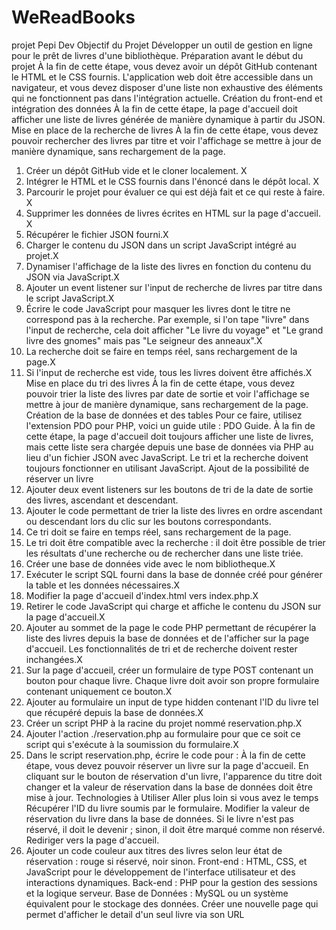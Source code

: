 # WeReadBooks

projet Pepi Dev
Objectif du Projet
Développer un outil de gestion en ligne pour le prêt de livres d'une bibliothèque.
Préparation avant le début du projet
À la fin de cette étape, vous devez avoir un dépôt GitHub contenant le HTML et le CSS
fournis. L'application web doit être accessible dans un navigateur, et vous devez disposer
d'une liste non exhaustive des éléments qui ne fonctionnent pas dans l'intégration actuelle.
Création du front-end et intégration des données
À la fin de cette étape, la page d'accueil doit afficher une liste de livres générée de manière
dynamique à partir du JSON.
Mise en place de la recherche de livres
À la fin de cette étape, vous devez pouvoir rechercher des livres par titre et voir l'affichage
se mettre à jour de manière dynamique, sans rechargement de la page.

1. Créer un dépôt GitHub vide et le cloner localement. X
2. Intégrer le HTML et le CSS fournis dans l'énoncé dans le dépôt local. X
3. Parcourir le projet pour évaluer ce qui est déjà fait et ce qui reste à faire. X
4. Supprimer les données de livres écrites en HTML sur la page d'accueil. X
5. Récupérer le fichier JSON fourni.X
6. Charger le contenu du JSON dans un script JavaScript intégré au projet.X
7. Dynamiser l'affichage de la liste des livres en fonction du contenu du JSON via
   JavaScript.X
8. Ajouter un event listener sur l'input de recherche de livres par titre dans le script
   JavaScript.X
9. Écrire le code JavaScript pour masquer les livres dont le titre ne correspond pas à la
   recherche. Par exemple, si l'on tape "livre" dans l'input de recherche, cela doit afficher
   "Le livre du voyage" et "Le grand livre des gnomes" mais pas "Le seigneur des
   anneaux".X
10. La recherche doit se faire en temps réel, sans rechargement de la page.X
11. Si l'input de recherche est vide, tous les livres doivent être affichés.X
    Mise en place du tri des livres
    À la fin de cette étape, vous devez pouvoir trier la liste des livres par date de sortie et voir
    l'affichage se mettre à jour de manière dynamique, sans rechargement de la page.
    Création de la base de données et des tables
    Pour ce faire, utilisez l'extension PDO pour PHP, voici un guide utile : PDO Guide.
    À la fin de cette étape, la page d'accueil doit toujours afficher une liste de livres, mais cette
    liste sera chargée depuis une base de données via PHP au lieu d'un fichier JSON avec
    JavaScript. Le tri et la recherche doivent toujours fonctionner en utilisant JavaScript.
    Ajout de la possibilité de réserver un livre
12. Ajouter deux event listeners sur les boutons de tri de la date de sortie des livres,
    ascendant et descendant.
13. Ajouter le code permettant de trier la liste des livres en ordre ascendant ou descendant
    lors du clic sur les boutons correspondants.
14. Ce tri doit se faire en temps réel, sans rechargement de la page.
15. Le tri doit être compatible avec la recherche : il doit être possible de trier les résultats
    d'une recherche ou de rechercher dans une liste triée.
16. Créer une base de données vide avec le nom bibliotheque.X
17. Exécuter le script SQL fourni dans la base de donnée créé pour générer la table et les
    données nécessaires.X
18. Modifier la page d'accueil d'index.html vers index.php.X
19. Retirer le code JavaScript qui charge et affiche le contenu du JSON sur la page
    d'accueil.X
20. Ajouter au sommet de la page le code PHP permettant de récupérer la liste des livres
    depuis la base de données et de l'afficher sur la page d'accueil. Les fonctionnalités de
    tri et de recherche doivent rester inchangées.X
21. Sur la page d'accueil, créer un formulaire de type POST contenant un bouton pour
    chaque livre. Chaque livre doit avoir son propre formulaire contenant uniquement ce
    bouton.X
22. Ajouter au formulaire un input de type hidden contenant l'ID du livre tel que récupéré
    depuis la base de données.X
23. Créer un script PHP à la racine du projet nommé reservation.php.X
24. Ajouter l'action ./reservation.php au formulaire pour que ce soit ce script qui s'exécute à
    la soumission du formulaire.X
25. Dans le script reservation.php, écrire le code pour :
    À la fin de cette étape, vous devez pouvoir réserver un livre sur la page d'accueil. En
    cliquant sur le bouton de réservation d'un livre, l'apparence du titre doit changer et la valeur
    de réservation dans la base de données doit être mise à jour.
    Technologies à Utiliser
    Aller plus loin si vous avez le temps
    Récupérer l'ID du livre soumis par le formulaire.
    Modifier la valeur de réservation du livre dans la base de données. Si le livre n'est
    pas réservé, il doit le devenir ; sinon, il doit être marqué comme non réservé.
    Rediriger vers la page d'accueil.
26. Ajouter un code couleur aux titres des livres selon leur état de réservation : rouge si
    réservé, noir sinon.
    Front-end : HTML, CSS, et JavaScript pour le développement de l'interface utilisateur
    et des interactions dynamiques.
    Back-end : PHP pour la gestion des sessions et la logique serveur.
    Base de Données : MySQL ou un système équivalent pour le stockage des données.
    Créer une nouvelle page qui permet d'afficher le detail d'un seul livre via son URL
